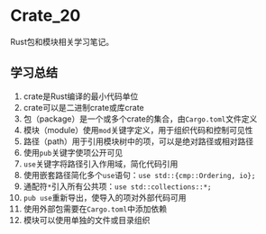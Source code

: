 # Crate_20

Rust包和模块相关学习笔记。

## 学习总结

1. crate是Rust编译的最小代码单位
2. crate可以是二进制crate或库crate
3. 包（package）是一个或多个crate的集合，由`Cargo.toml`文件定义
4. 模块（module）使用`mod`关键字定义，用于组织代码和控制可见性
5. 路径（path）用于引用模块树中的项，可以是绝对路径或相对路径
6. 使用`pub`关键字使项公开可见
7. `use`关键字将路径引入作用域，简化代码引用
8. 使用嵌套路径简化多个`use`语句：`use std::{cmp::Ordering, io};`
9. 通配符`*`引入所有公共项：`use std::collections::*;`
10. `pub use`重新导出，使导入的项对外部代码可用
11. 使用外部包需要在`Cargo.toml`中添加依赖
12. 模块可以使用单独的文件或目录组织 